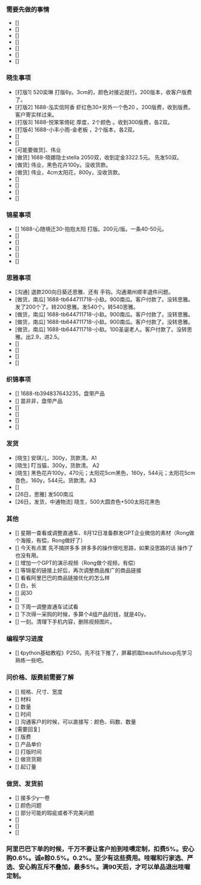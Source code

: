 ### 需要先做的事情
- [] 
- [] 
- [] 
- [] 
- [] 
- [] 
- [] 

### 晓生事项
- [打版1] 520奕琳 打版6y。3cm的，颜色对接近就行。200版本，收客户版费了。 
- [打版2] 1688-泓实信阿香 虾红色30+另外一个色20 。200版费，收到版费。客户寄实样过来。
- [打版3] 1688-悦笨笨倚砣 厚度，2个颜色 。收到300版费，各2双。
- [打版4] 1688-小丰小雨-金老板 ，2个版本，各2双。 
- [] 
- [] 
- [可能要做货]、伟业 
- [做货] 1688-晓娜隐士stella 2050双，收到定金3322.5元。 先发50双。
- [做货] 伟业，黑色花卉100y。没收货款。
- [做货] 伟业，4cm太阳花，800y，没收货款。
- [] 
- [] 
- [] 
- [] 


### 锦星事项
- [] 1688-心随境迁30-抱抱太阳 打版。200元/版。一条40-50元。
- [] 
- [] 
- [] 
- [] 
- [] 



### 思雅事项
- [沟通] 退款200向日葵还思雅、还有 手钩。沟通潮州顺丰退件问题。
- [做货，南瓜] 1688-tb644711718-小镹。900南瓜。客户付款了。没转思雅。发了200个了。转200思雅。发540个。转540思雅。
- [做货，南瓜] 1688-tb644711718-小镹。900南瓜。客户付款了。没转思雅。
- [做货，南瓜] 1688-tb644711718-小镹。900南瓜。客户付款了。没转思雅。
- [做货，南瓜] 1688-tb644711718-小镹。100圣诞老人。客户付款了。没转思雅。出2.9，进2.5。
- [] 
- [] 
- [] 
- [] 



### 织锦事项
- [] 1688-tb394837643235，盘带产品
- [] 苗非非，盘带产品
- [] 
- [] 
- [] 
- [] 




### 发货
- [晓生] 安琪儿，300y，货款清。A1
- [晓生] 叮当猫，300y，货款清。 A2
- [晓生] 黑色花卉100y，470元；太阳花5cm黑色，160y，544元；太阳花5cm杏色，160y，544元。货款清。A3 
- [] 
- [26日，思雅] 发500南瓜 
- [26日，发货，中通物流] 晓生，500大圆杏色+500太阳花黑色 





### 其他
- [] 星期一查看或调整直通车、8月12日准备群发GPT企业微信的素材（Rong做个海报，有偿，Rong做好了）
- [] 今天有点累 先不搞拼多多 拼多多的操作很吃思路，如果没思路的话 操作了也没有用。
- [] 增加一个GPT的演示视频（Rong做个视频，有偿）
- [] 等锦星的链接上好后，再次调整商品推广的商品链接
- [] 看看阿里巴巴的商品链接优化的怎么样
- [] 白，长
- [] 润30
- [] 
- [] 下周一调整直通车试试看
- [] 下次得一采购的时候，多算个4组产品的钱，就是40y。
- [] 一刻。清理下手机内容，删除视频图片。



### 编程学习进度
- [] 《python基础教程》P250。先不往下推了，屏幕抓取beautifulsoup先学习熟练一些吧。






















### 问价格、版费前需要了解
- [] 规格、尺寸、宽度
- [] 材料
- [] 数量
- [] 时间
- [] 沟通客户的时候，可以直接写：颜色、码数、数量
- [需要回复] 
- [] 版费
- [] 产品单价
- [] 打版时间
- [] 做货货期
- [] 起订量



### 做货、发货前
- [] 接多少y一卷
- [] 颜色问题
- [] 部分可能的瑕疵或者不完美问题
- []
- [] 
- []




### 阿里巴巴下单的时候，千万不要让客户拍到哇噢定制，扣费5%。安心购0.6%。诚e赊0.5%。0.2%。至少有这些费用。哇喔和行家选、严选、安心购互斥不叠加，最多5%。满90天后，才可以单品退出哇喔定制。